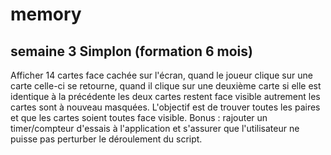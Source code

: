 # memory
## semaine 3 Simplon (formation 6 mois)

Afficher 14 cartes face cachée sur l'écran, quand le joueur clique sur une carte celle-ci se retourne,
quand il clique sur une deuxième carte si elle est identique à la précédente les deux cartes restent
face visible autrement les cartes sont à nouveau masquées.
L'objectif est de trouver toutes les paires et que les cartes soient toutes face visible.
Bonus : rajouter un timer/compteur d'essais à l'application et s'assurer que l'utilisateur ne puisse pas
perturber le déroulement du script.
